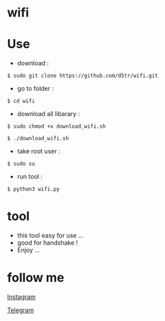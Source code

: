 # wifi

# Use 

* download :
```
$ sudo git clone https://github.com/d5tr/wifi.git
```
* go to folder :
```
$ cd wifi
```
* download all libarary :
```
$ sudo chmod +x download_wifi.sh

$ ./download_wifi.sh
```
* take root user :
```
$ sudo su
```
* run tool :
```
$ python3 wifi.py
```

# tool

* this tool easy for use ...
* good for handshake !
* Enjoy ...

# follow me 


[Instagram](https://instagram.com/d_5tr)



[Telegram](https://t.me/d5tr_Cyber)
